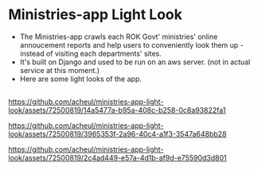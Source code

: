 # Ministries-app Light Look
* The Ministries-app crawls each ROK Govt' ministries' online annoucement reports and help users to conveniently look them up - instead of visiting each departments' sites.
* It's built on Django and used to be run on an aws server. (not in actual service at this moment.)
* Here are some light looks of the app.

##
https://github.com/acheul/ministries-app-light-look/assets/72500819/14a5477a-b95a-408c-b258-0c8a93822fa1  

https://github.com/acheul/ministries-app-light-look/assets/72500819/3965353f-2a96-40c4-a1f3-3547a648bb28  

https://github.com/acheul/ministries-app-light-look/assets/72500819/2c4ad449-e57a-4d1b-af9d-e75590d3d801